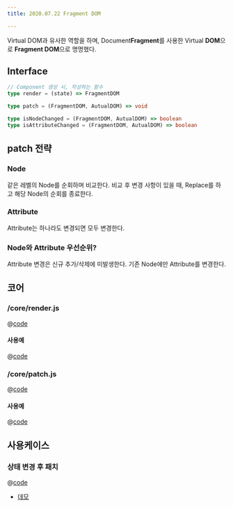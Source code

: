 ```yaml
---
title: 2020.07.22 Fragment DOM

---
```


Virtual DOM과 유사한 역할을 하며, Document**Fragment**를 사용한 Virtual **DOM**으로 **Fragment DOM**으로 명명했다.

## Interface
```ts
// Component 생성 시, 작성하는 함수
type render = (state) => FragmentDOM

type patch = (FragmentDOM, AutualDOM) => void

type isNodeChanged = (FragmentDOM, AutualDOM) => boolean
type isAttributeChanged = (FragmentDOM, AutualDOM) => boolean
```

## patch 전략
### Node
같은 레벨의 Node를 순회하며 비교한다. 비교 후 변경 사항이 있을 때, Replace를 하고 해당 Node의 순회를 종료한다.

### Attribute
Attribute는 하나라도 변경되면 모두 변경한다.

### Node와 Attribute 우선순위?
Attribute 변경은 신규 추가/삭제에 미발생한다. 기존 Node에만 Attribute를 변경한다.

## 코어
### /core/render.js
@[code](@/docs/fe-dev/pet-project/component/fragment-dom/core/render.js)

#### 사용예
@[code](@/docs/fe-dev/pet-project/component/fragment-dom/step1.js)

### /core/patch.js
@[code](@/docs/fe-dev/pet-project/component/fragment-dom/core/patch.js)

#### 사용예
@[code](@/docs/fe-dev/pet-project/component/fragment-dom/step2.js)

## 사용케이스
### 상태 변경 후 패치
@[code](@/docs/fe-dev/pet-project/component/fragment-dom/step3.js)

- [데모](https://the-next-web-research-lab.github.io/fe-dev/pet-project/component/fragment-dom/index.html)
